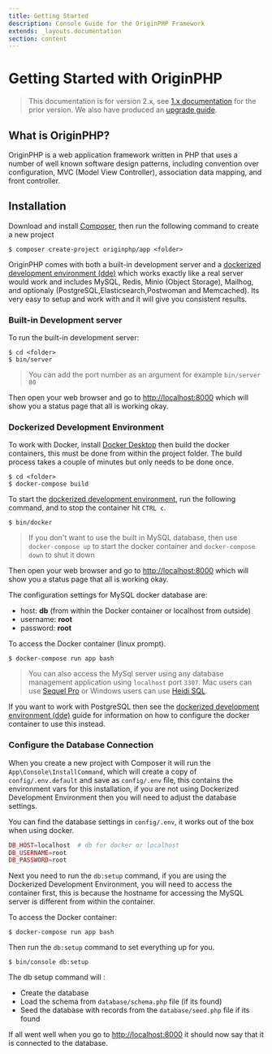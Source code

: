 ```yaml
---
title: Getting Started
description: Console Guide for the OriginPHP Framework
extends: _layouts.documentation
section: content
---
```

# Getting Started with OriginPHP

> This documentation is for version 2.x, see [1.x documentation](/1.0/getting-started) for the prior version. We also have produced an [upgrade guide](/docs/upgrade).

## What is OriginPHP?

OriginPHP is a web application framework written in PHP that uses a number of well known software design patterns, including convention over configuration, MVC (Model View Controller), association data mapping, and front controller.

## Installation

Download and install [Composer](https://getcomposer.org/doc/00-intro.md), then run the following command to create a new project

```linux
$ composer create-project originphp/app <folder>
```

OriginPHP comes with both a built-in development server and a [dockerized development environment (dde)](/docs/development/dockerized-development-environment) which works exactly like a real server would work and includes MySQL, Redis, Minio (Object Storage), Mailhog, and optionaly (PostgreSQL,Elasticsearch,Postwoman and Memcached). Its very easy to setup and work with and it will give you consistent results.

### Built-in Development server

To run the built-in development server:

```linux
$ cd <folder>
$ bin/server
```

> You can add the port number as an argument for example `bin/server 80`

Then open your web browser and go to [http://localhost:8000](http://localhost:8000) which will show you a status page that all is working okay.

### Dockerized Development Environment

To work with Docker, install [Docker Desktop](https://www.docker.com/products/docker-desktop) then build the docker containers, this must be done from within the project folder. The build process takes a couple of minutes but only needs to be done once.

```linux
$ cd <folder>
$ docker-compose build
```

To start the [dockerized development environment](/docs/development/dockerized-development-environment), run the following command, and to stop the container hit `CTRL c`.

```linux
$ bin/docker
```

> If you don't want to use the built in MySQL database, then use `docker-compose up` to start the docker container and `docker-compose down` to shut it down

Then open your web browser and go to [http://localhost:8000](http://localhost:8000) which will show you a status page that all is working okay.

The configuration settings for MySQL docker database are:

- host: **db** (from within the Docker container or localhost from outside)
- username: **root**
- password: **root**

To access the Docker container (linux prompt).

```linux
$ docker-compose run app bash
```

> You can also access the MySql server using any database management application using `localhost` port `3307`. Mac users can use [Sequel Pro](https://www.sequelpro.com/) or Windows users can use [Heidi SQL](https://www.heidisql.com/).

If you want to work with PostgreSQL then see the [dockerized development environment (dde)](/docs/development/dockerized-development-environment) guide for information on how to configure the docker container to use this instead.

### Configure the Database Connection

When you create a new project with Composer it will run the `App\Console\InstallCommand`, which will create a copy of `config/.env.default` and save as `config/.env` file, this contains the environment vars for this installation, if you are not using Dockerized Development Environment then you will need to adjust the database settings.


You can find the database settings in `config/.env`, it works out of the box when using docker.

```php
DB_HOST=localhost  # db for docker or localhost
DB_USERNAME=root
DB_PASSWORD=root
```

Next you need to run the `db:setup` command, if you are using the Dockerized Development Environment, you will need to access the container first, this is because the hostname for accessing the MySQL server is different from within the container.

To access the Docker container:

```linux
$ docker-compose run app bash
```

Then run the `db:setup` command to set everything up for you.

```linux
$ bin/console db:setup
```

The db setup command will :

- Create the database
- Load the schema from `database/schema.php` file (if its found)
- Seed the database with records from the `database/seed.php` file if its found

If all went well when you go to [http://localhost:8000](http://localhost:8000)  it should now say that it is connected to the database.